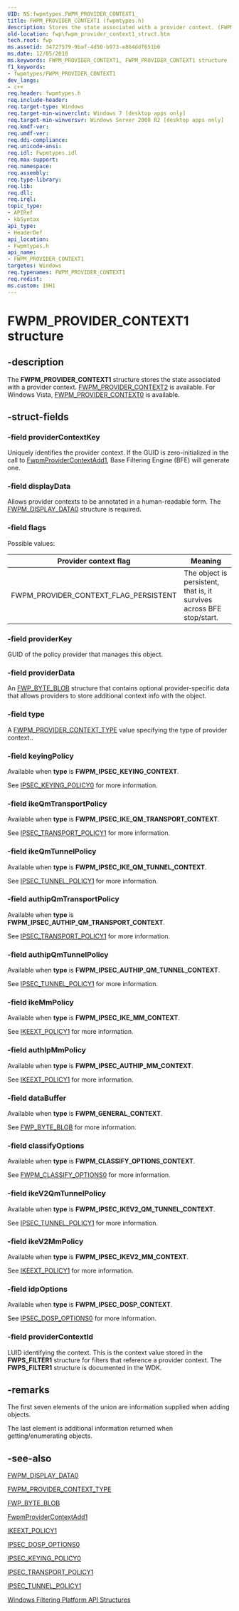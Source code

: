 ```yaml
---
UID: NS:fwpmtypes.FWPM_PROVIDER_CONTEXT1_
title: FWPM_PROVIDER_CONTEXT1 (fwpmtypes.h)
description: Stores the state associated with a provider context. (FWPM_PROVIDER_CONTEXT1)
old-location: fwp\fwpm_provider_context1_struct.htm
tech.root: fwp
ms.assetid: 34727579-9baf-4d50-b973-e864ddf651b0
ms.date: 12/05/2018
ms.keywords: FWPM_PROVIDER_CONTEXT1, FWPM_PROVIDER_CONTEXT1 structure [Filtering], FWPM_PROVIDER_CONTEXT1_, FWPM_PROVIDER_CONTEXT_FLAG_PERSISTENT, fwp.fwpm_provider_context1_struct, fwpmtypes/FWPM_PROVIDER_CONTEXT1
f1_keywords:
- fwpmtypes/FWPM_PROVIDER_CONTEXT1
dev_langs:
- c++
req.header: fwpmtypes.h
req.include-header: 
req.target-type: Windows
req.target-min-winverclnt: Windows 7 [desktop apps only]
req.target-min-winversvr: Windows Server 2008 R2 [desktop apps only]
req.kmdf-ver: 
req.umdf-ver: 
req.ddi-compliance: 
req.unicode-ansi: 
req.idl: Fwpmtypes.idl
req.max-support: 
req.namespace: 
req.assembly: 
req.type-library: 
req.lib: 
req.dll: 
req.irql: 
topic_type:
- APIRef
- kbSyntax
api_type:
- HeaderDef
api_location:
- Fwpmtypes.h
api_name:
- FWPM_PROVIDER_CONTEXT1
targetos: Windows
req.typenames: FWPM_PROVIDER_CONTEXT1
req.redist: 
ms.custom: 19H1
---
```


# FWPM_PROVIDER_CONTEXT1 structure


## -description

The **FWPM_PROVIDER_CONTEXT1** structure stores the state associated with a provider context.
[FWPM_PROVIDER_CONTEXT2](ns-fwpmtypes-fwpm_provider_context2.md) is available. For Windows Vista, [FWPM_PROVIDER_CONTEXT0](ns-fwpmtypes-fwpm_provider_context0.md) is available.

## -struct-fields

### -field providerContextKey

Uniquely identifies the provider context. If the GUID is zero-initialized in the call to [FwpmProviderContextAdd1](../fwpmu/nf-fwpmu-fwpmprovidercontextadd1.md), Base Filtering Engine (BFE) will generate one.

### -field displayData

Allows provider contexts to be annotated in a human-readable form. The [FWPM_DISPLAY_DATA0](../fwptypes/ns-fwptypes-fwpm_display_data0.md) structure is required.

### -field flags

Possible values:

| Provider context flag | Meaning |
| ----- | ------- |
| FWPM_PROVIDER_CONTEXT_FLAG_PERSISTENT | The object is persistent, that is, it survives across BFE stop/start. |

### -field providerKey

GUID of the policy provider that manages this object.

### -field providerData

An [FWP_BYTE_BLOB](../fwptypes/ns-fwptypes-fwp_byte_blob.md) structure that contains optional provider-specific data that allows providers to store additional context info with the object.

### -field type

A [FWPM_PROVIDER_CONTEXT_TYPE](ne-fwpmtypes-fwpm_provider_context_type.md) value specifying the type of provider context..

### -field keyingPolicy

Available when **type** is **FWPM_IPSEC_KEYING_CONTEXT**.

See [IPSEC_KEYING_POLICY0](../ipsectypes/ns-ipsectypes-ipsec_keying_policy0.md) for more information.

### -field ikeQmTransportPolicy

Available when **type** is **FWPM_IPSEC_IKE_QM_TRANSPORT_CONTEXT**.

See [IPSEC_TRANSPORT_POLICY1](../ipsectypes/ns-ipsectypes-ipsec_transport_policy1.md) for more information.

### -field ikeQmTunnelPolicy

Available when **type** is **FWPM_IPSEC_IKE_QM_TUNNEL_CONTEXT**.

See [IPSEC_TUNNEL_POLICY1](../ipsectypes/ns-ipsectypes-ipsec_tunnel_policy1.md) for more information.

### -field authipQmTransportPolicy

Available when **type** is **FWPM_IPSEC_AUTHIP_QM_TRANSPORT_CONTEXT**.

See [IPSEC_TRANSPORT_POLICY1](../ipsectypes/ns-ipsectypes-ipsec_transport_policy1.md) for more information.

### -field authipQmTunnelPolicy

Available when **type** is **FWPM_IPSEC_AUTHIP_QM_TUNNEL_CONTEXT**.

See [IPSEC_TUNNEL_POLICY1](../ipsectypes/ns-ipsectypes-ipsec_tunnel_policy1.md) for more information.


### -field ikeMmPolicy

Available when **type** is **FWPM_IPSEC_IKE_MM_CONTEXT**.

See [IKEEXT_POLICY1](../iketypes/ns-iketypes-ikeext_policy1.md) for more information.

### -field authIpMmPolicy

Available when **type** is **FWPM_IPSEC_AUTHIP_MM_CONTEXT**.

See [IKEEXT_POLICY1](../iketypes/ns-iketypes-ikeext_policy1.md) for more information.

### -field dataBuffer

Available when **type** is **FWPM_GENERAL_CONTEXT**.

See [FWP_BYTE_BLOB](../fwptypes/ns-fwptypes-fwp_byte_blob.md) for more information.

### -field classifyOptions

Available when **type** is **FWPM_CLASSIFY_OPTIONS_CONTEXT**.

See [FWPM_CLASSIFY_OPTIONS0](ns-fwpmtypes-fwpm_classify_options0.md) for more information.

### -field ikeV2QmTunnelPolicy

Available when **type** is **FWPM_IPSEC_IKEV2_QM_TUNNEL_CONTEXT**.

See [IPSEC_TUNNEL_POLICY1](../ipsectypes/ns-ipsectypes-ipsec_tunnel_policy1.md) for more information.

### -field ikeV2MmPolicy

Available when **type** is **FWPM_IPSEC_IKEV2_MM_CONTEXT**.

See [IKEEXT_POLICY1](../iketypes/ns-iketypes-ikeext_policy1.md) for more information.

### -field idpOptions

Available when **type** is **FWPM_IPSEC_DOSP_CONTEXT**.

See [IPSEC_DOSP_OPTIONS0](../ipsectypes/ns-ipsectypes-ipsec_dosp_options0.md) for more information.

### -field providerContextId

LUID identifying the context.  This is the context value stored in the **FWPS_FILTER1** structure for filters that reference a provider context. The **FWPS_FILTER1** structure is documented in the WDK.

## -remarks

The first seven elements of the union are information supplied when adding objects.

The last element is additional information returned when getting/enumerating objects.

## -see-also

[FWPM_DISPLAY_DATA0](../fwptypes/ns-fwptypes-fwpm_display_data0.md)

[FWPM_PROVIDER_CONTEXT_TYPE](ne-fwpmtypes-fwpm_provider_context_type.md)

[FWP_BYTE_BLOB](../fwptypes/ns-fwptypes-fwp_byte_blob.md)

[FwpmProviderContextAdd1](../fwpmu/nf-fwpmu-fwpmprovidercontextadd1.md)

[IKEEXT_POLICY1](../iketypes/ns-iketypes-ikeext_policy1.md)

[IPSEC_DOSP_OPTIONS0](../ipsectypes/ns-ipsectypes-ipsec_dosp_options0.md)

[IPSEC_KEYING_POLICY0](../ipsectypes/ns-ipsectypes-ipsec_keying_policy0.md)

[IPSEC_TRANSPORT_POLICY1](../ipsectypes/ns-ipsectypes-ipsec_transport_policy1.md)

[IPSEC_TUNNEL_POLICY1](../ipsectypes/ns-ipsectypes-ipsec_tunnel_policy1.md)

[Windows Filtering Platform  API Structures](/windows/desktop/FWP/fwp-structs)
